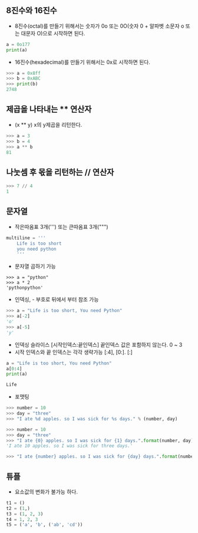 ## 8진수와 16진수
- 8진수(octal)를 만들기 위해서는 숫자가 0o 또는 0O(숫자 0 + 알파벳 소문자 o 또는 대문자 O)으로 시작하면 된다.
``` python
a = 0o177
print(a)
```
- 16진수(hexadecimal)를 만들기 위해서는 0x로 시작하면 된다.
``` python
>>> a = 0x8ff
>>> b = 0xABC
>>> print(b)
2748
```
## 제곱을 나타내는 ** 연산자
- (x ** y) x의 y제곱을 리턴한다.
``` python
>>> a = 3
>>> b = 4
>>> a ** b
81
```
## 나눗셈 후 몫을 리턴하는 // 연산자
``` python
>>> 7 // 4
1
```
## 문자열
- 작은따옴표 3개(''') 또는 큰따옴표 3개(""")
``` python
multiline = '''
	Life is too short
	you need python
	'''
```
- 문자열 곱하기 가능
```
>>> a = "python"
>>> a * 2
'pythonpython'
```
- 인덱싱, - 부호로 뒤에서 부터 참조 가능
``` python
>>> a = "Life is too short, You need Python"
>>> a[-2]
'o'
>>> a[-5]
'y'
```
- 인덱싱 슬라이스 [시작인덱스:끝인덱스] 끝인덱스 값은 포함하지 않는다. 0 ~ 3
- 시작 인덱스와 끝 인덱스는 각각 생략가능 [:4], [0:]. [:]
``` python
a = "Life is too short, You need Python"
a[0:4]
print(a)

Life
```
- 포맷팅
``` python
>>> number = 10
>>> day = "three"
>>> "I ate %d apples. so I was sick for %s days." % (number, day)
```
```python
>>> number = 10
>>> day = "three"
>>> "I ate {0} apples. so I was sick for {1} days.".format(number, day)
'I ate 10 apples. so I was sick for three days.'
```
``` python
>>> "I ate {number} apples. so I was sick for {day} days.".format(number=10, day=3)
```
## 튜플
- 요소값의 변화가 불가능 하다.
``` python
t1 = ()
t2 = (1,)
t3 = (1, 2, 3)
t4 = 1, 2, 3
t5 = ('a', 'b', ('ab', 'cd'))
```

